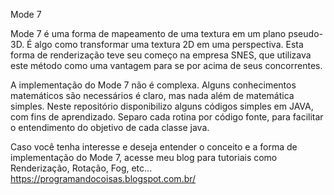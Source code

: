 Mode 7

Mode 7 é uma forma de mapeamento de uma textura em um plano pseudo-3D. É algo como transformar uma textura 2D em uma perspectiva. Esta forma de renderização teve seu começo na empresa SNES, que utilizava este método como uma vantagem para se por acima de seus concorrentes.

A implementação do Mode 7 não é complexa. Alguns conhecimentos matemáticos são necessários é claro, mas nada além de matemática simples. Neste repositório disponibilizo alguns códigos simples em JAVA, com fins de aprendizado. Separo cada rotina por código fonte, para facilitar o entendimento do objetivo de cada classe java.

Caso você tenha interesse e deseja entender o conceito e a forma de implementação do Mode 7, acesse meu blog para tutoriais como Renderização, Rotação, Fog, etc... 
https://programandocoisas.blogspot.com.br/
